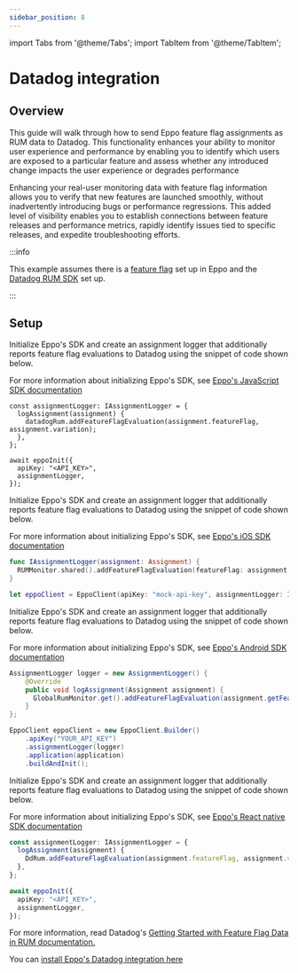 ```yaml
---
sidebar_position: 8
---
```

import Tabs from '@theme/Tabs';
import TabItem from '@theme/TabItem';

# Datadog integration

## Overview
This guide will walk through how to send Eppo feature flag assignments as RUM data to Datadog. 
This functionality enhances your ability to monitor user experience and performance by enabling you to identify which users are exposed to a particular feature and assess whether any introduced change impacts the user experience or degrades performance

Enhancing your real-user monitoring data with feature flag information allows you to verify that new features are launched smoothly, without inadvertently introducing bugs or performance regressions. This added level of visibility enables you to establish connections between feature releases and performance metrics, rapidly identify issues tied to specific releases, and expedite troubleshooting efforts.

:::info

This example assumes there is a [feature flag](/feature-flagging/concepts/feature-gates.md) set up in Eppo and the [Datadog RUM SDK](https://docs.datadoghq.com/real_user_monitoring/browser/#setup) set up.  

:::

## Setup
<Tabs>
<TabItem value="javascript" label="Javascript" default>
Initialize Eppo's SDK and create an assignment logger that additionally reports feature flag evaluations to Datadog using the snippet of code shown below.

For more information about initializing Eppo's SDK, see [Eppo's JavaScript SDK documentation](https://docs.geteppo.com/sdks/client-sdks/javascript)

```tsx
const assignmentLogger: IAssignmentLogger = {
  logAssignment(assignment) {
    datadogRum.addFeatureFlagEvaluation(assignment.featureFlag, assignment.variation);
  },
};

await eppoInit({
  apiKey: "<API_KEY>",
  assignmentLogger,
});
```
</TabItem>
<TabItem value="iOS" label="iOS">
Initialize Eppo's SDK and create an assignment logger that additionally reports feature flag evaluations to Datadog using the snippet of code shown below.

For more information about initializing Eppo's SDK, see [Eppo's iOS SDK documentation](https://docs.geteppo.com/sdks/client-sdks/ios)

```swift
func IAssignmentLogger(assignment: Assignment) {
  RUMMonitor.shared().addFeatureFlagEvaluation(featureFlag: assignment.featureFlag, variation: assignment.variation)
}

let eppoClient = EppoClient(apiKey: "mock-api-key", assignmentLogger: IAssignmentLogger)
```
</TabItem>
<TabItem value="android" label="Android">
Initialize Eppo's SDK and create an assignment logger that additionally reports feature flag evaluations to Datadog using the snippet of code shown below.

For more information about initializing Eppo's SDK, see [Eppo's Android SDK documentation](https://docs.geteppo.com/sdks/client-sdks/android)


```java
AssignmentLogger logger = new AssignmentLogger() {
    @Override
    public void logAssignment(Assignment assignment) {
      GlobalRumMonitor.get().addFeatureFlagEvaluation(assignment.getFeatureFlag(), assignment.getVariation());
    }
};

EppoClient eppoClient = new EppoClient.Builder()
    .apiKey("YOUR_API_KEY")
    .assignmentLogger(logger)
    .application(application)
    .buildAndInit();
```

</TabItem>
<TabItem value="react" label="React Native">
Initialize Eppo's SDK and create an assignment logger that additionally reports feature flag evaluations to Datadog using the snippet of code shown below.

For more information about initializing Eppo's SDK, see [Eppo's React native SDK documentation](https://docs.geteppo.com/sdks/client-sdks/react-native)

```typescript
const assignmentLogger: IAssignmentLogger = {
  logAssignment(assignment) {
    DdRum.addFeatureFlagEvaluation(assignment.featureFlag, assignment.variation);
  },
};

await eppoInit({
  apiKey: "<API_KEY>",
  assignmentLogger,
});
```
</TabItem>
</Tabs>

For more information, read Datadog's [Getting Started with Feature Flag Data in RUM documentation.](https://docs.datadoghq.com/real_user_monitoring/guide/setup-feature-flag-data-collection/?tab=browser#eppo-integration)

You can [install Eppo's Datadog integration here](https://app.datadoghq.com/integrations/eppo)
